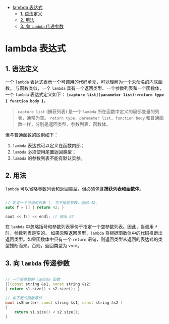 
- [lambda 表达式](#lambda-表达式)
  - [1. 语法定义](#1-语法定义)
  - [2. 用法](#2-用法)
  - [3. 向 `lambda` 传递参数](#3-向-lambda-传递参数)

# lambda 表达式

## 1. 语法定义

一个 `lambda` 表达式表示一个可调用的代码单元，可以理解为一个未命名的内联函数。
与函数类似，一个 `lambda` 具有一个返回类型、一个参数列表和一个函数体，一个 `lambda` 表达式定义如下：
**`[capture list](parameter list)->return type { function body }`**。
>`capture list` (捕获列表) 是一个 `lambda` 所在函数中定义的局部变量的列表，通常为空。
>`return type, parameter list, function body` 和普通函数一样，分别是返回类型、参数列表、函数体。

但与普通函数的区别如下：
1. `lambda` 表达式可以定义在函数内部；
2. `lambda` 必须使用尾置返回类型；
3. `lambda` 的参数列表不能有默认实参。

## 2. 用法

`lambda` 可以省略参数列表和返回类型，但必须包含**捕获列表和函数体**。

```cpp

// 定义一个可调用对象 f, 它不接受参数，返回 42.
auto f = [] { return 42; }

cout << f() << endl; // 输出 42

```

在 `lambda` 中忽略括号和参数列表等价于指定一个空参数列表。因此，当调用 `f` 时，参数列表是空的。
如果忽略返回类型，`lambda` 将根据函数体中的代码推断出返回类型。如果函数体中只有一个 `return` 语句，则返回类型从返回的表达式的类型推断而来。否则，返回类型为 `void`。

## 3. 向 `lambda` 传递参数

```cpp

// 一个带参数的 lambda 函数
[](const string &s1, const string &s2)
{ return s1.size() < s2.size(); }

// 与下面的函数等价
bool isShorter( const string &s1, const string &s2 )
{
    return s1.size() < s2.size();
}

```
